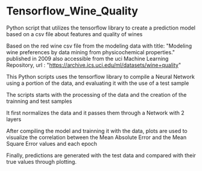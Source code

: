 # Tensorflow_Wine_Quality
Python script that utilizes the tensorflow library to create a prediction model based on a csv file about features and quality of wines


Based on the red wine csv file from the modeling data with title:
"Modeling wine preferences by data mining from physicochemical properties."
published in 2009
also accessible from the uci Machine Learning Repository,
url : "https://archive.ics.uci.edu/ml/datasets/wine+quality"

This Python scripts uses the tensorflow library to compile a Neural Network 
using a portion of the data, and evaluating it with the use of a test sample

The scripts starts with the processing of the data and the creation of the trainning and test samples

It first normalizes the data and it passes them through a Network with 2 layers

After compiling the model and trainning it with the data,
plots are used to visualize the correlation between the Mean Absolute Error and the Mean Square Error values and each epoch

Finally, predictions are generated with the test data and compared with their true values through plotting. 
